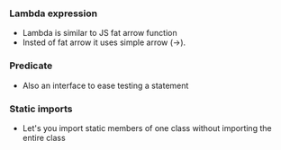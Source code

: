 ### Lambda expression
* Lambda is similar to JS fat arrow function
* Insted of fat arrow it uses simple arrow (->).

### Predicate
* Also an interface to ease testing a statement

### Static imports
* Let's you import static members of one class without importing the entire class